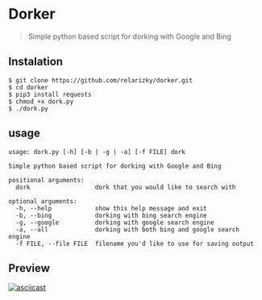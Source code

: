 # Dorker

> Simple python based script for dorking with Google and Bing

## Instalation
```
$ git clone https://github.com/relarizky/dorker.git
$ cd dorker
$ pip3 install requests
$ chmod +x dork.py
$ ./dork.py
```

## usage
```
usage: dork.py [-h] [-b | -g | -a] [-f FILE] dork

Simple python based script for dorking with Google and Bing

positional arguments:
  dork                  dork that you would like to search with

optional arguments:
  -h, --help            show this help message and exit
  -b, --bing            dorking with bing search engine
  -g, --google          dorking with google search engine
  -a, --all             dorking with both bing and google search engine
  -f FILE, --file FILE  filename you'd like to use for saving output

```

## Preview

[![asciicast](https://asciinema.org/a/NxEZHytajAoUzmVqmSIQ6ddiU.svg)](https://asciinema.org/a/NxEZHytajAoUzmVqmSIQ6ddiU)
